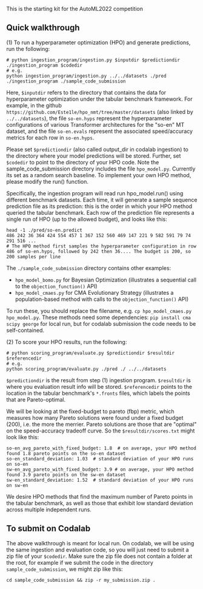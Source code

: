 This is the starting kit for the AutoML2022 competition

## Quick walkthrough

(1) To run a hyperparameter optimization (HPO) and generate predictions, run the following: 
```
# python ingestion_program/ingestion.py $inputdir $predictiondir ./ingestion_program $codedir 
# e.g.
python ingestion_program/ingestion.py ../../datasets ./pred ./ingestion_program ./sample_code_submission
```

Here, `$inputdir` refers to the directory that contains the data for hyperparameter optimization under the tabular benchmark framework.
For example, in the github `https://github.com/Este1le/hpo_nmt/tree/master/datasets` (also linked by `../../datasets`), the file `so-en.hyps` represent the hyperparameter configurations of various Transformer architectures for the "so-en" MT dataset, and the file `so-en.evals` represent the associated speed/accuracy metrics for each row in `so-en.hyps`. 

Please set `$predictiondir` (also called output_dir in codalab ingestion) to the directory where your model predictions will be stored.
Further, set `$codedir` to point to the directory of your HPO code. 
Note the sample_code_submission directory includes the file `hpo_model.py`. Currently its set as a random search baseline.
To implement your own HPO method, please modify the run() function. 

Specifically, the ingestion program will read run hpo_model.run() using different benchmark datasets.
Each time, it will generate a sample sequence prediction file as its prediction: this is the order in which your HPO method queried the tabular benchmark. 
Each row of the prediction file represents a single run of HPO (up to the allowed budget), and looks like this:

```
head -1 ./pred/so-en.predict
486 242 36 364 424 554 457 1 367 152 560 469 147 221 9 582 591 79 74 291 516 ...
# The HPO method first samples the hyperparameter configuration in row 486 of so-en.hyps, followed by 242 then 36.... The budget is 200, so 200 samples per line
```

The `./sample_code_submission` directory contains other examples:
- `hpo_model_bomo.py` for Bayesian Optimization (illustrates a sequential call to the `objection_function()` API)
- `hpo_model_cmaes.py` for CMA Evolutionary Strategy (illustrates a population-based method with calls to the `objection_function()` API)

To run these, you should replace the filename, e.g. `cp hpo_model_cmaes.py hpo_model.py`. These methods need some dependencies: `pip install cma scipy george` for local run, but for codalab submission the code needs to be self-contained.

(2) To score your HPO results, run the following:

```
# python scoring_program/evaluate.py $predictiondir $resultdir $referencedir 
# e.g. 
python scoring_program/evaluate.py ./pred ./ ../../datasets
```

`$predictiondir` is the result from step (1) ingestion program. `$resultdir` is where you evaluation result info will be stored. `$referencedir` points to the location in the tabular benchmark's `*.fronts` files, which labels the points that are Pareto-optimal.

We will be looking at the fixed-budget to pareto (fbp) metric, which measures how many Pareto solutions were found under a fixed budget (200), i.e. the more the merrier. Pareto solutions are those that are "optimal" on the speed-accuracy tradeoff curve. 
So the `$resultdir/scores.txt` might look like this: 

```
so-en_avg_pareto_with_fixed_budget: 1.8  # on average, your HPO method found 1.8 pareto points on the so-en dataset
so-en_standard_deviation: 1.03  # standard deviation of your HPO runs on so-en
sw-en_avg_pareto_with_fixed_budget: 3.9 # on average, your HPO method found 3.9 pareto points on the sw-en dataset
sw-en_standard_deviation: 1.52  # standard deviation of your HPO runs on sw-en
```

We desire HPO methods that find the maximum number of Pareto points in the tabular benchmark, as well as those that exhibit low standard deviation across multiple independent runs.

## To submit on Codalab

The above walkthrough is meant for local run. On codalab, we will be using the same ingestion and evaluation code, so you will just need to submit a zip file of your `$codedir`. Make sure the zip file does not contain a folder at the root, for example if we submit the code in the directory `sample_code_submission`, we might zip like this:

```
cd sample_code_submission && zip -r my_submission.zip . 
```
